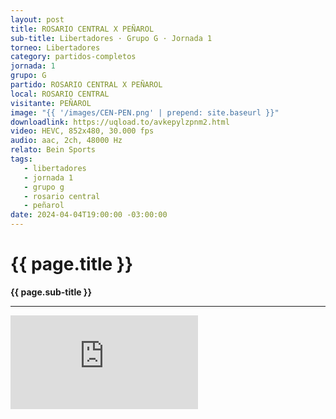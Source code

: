 ```yaml
---
layout: post
title: ROSARIO CENTRAL X PEÑAROL
sub-title: Libertadores · Grupo G · Jornada 1
torneo: Libertadores
category: partidos-completos
jornada: 1
grupo: G
partido: ROSARIO CENTRAL X PEÑAROL
local: ROSARIO CENTRAL
visitante: PEÑAROL
image: "{{ '/images/CEN-PEN.png' | prepend: site.baseurl }}"
downloadlink: https://uqload.to/avkepylzpnm2.html
video: HEVC, 852x480, 30.000 fps
audio: aac, 2ch, 48000 Hz
relato: Bein Sports
tags:
   - libertadores
   - jornada 1
   - grupo g
   - rosario central
   - peñarol
date: 2024-04-04T19:00:00 -03:00:00
---
```


<div class="mt-5 mb-4 dyuthi_regular">
    <h1 class="text-success kustom_culture">
        {{ page.title }} 
    </h1>
    <strong>{{ page.sub-title }}</strong>
    <hr>
</div>
<div class="container embed-responsive embed-responsive-16by9 position-relative"> 
    <iframe class="position-relative w-100 h-100 border-0" src="https://uqload.to/embed-avkepylzpnm2.html" frameborder=0 marginwidth=0 marginheight=0 scrolling=NO allowfullscreen><div style="height: 1000px;"></div></iframe> 
</div>
